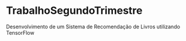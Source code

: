 # TrabalhoSegundoTrimestre
Desenvolvimento de um Sistema de Recomendação de Livros utilizando TensorFlow
